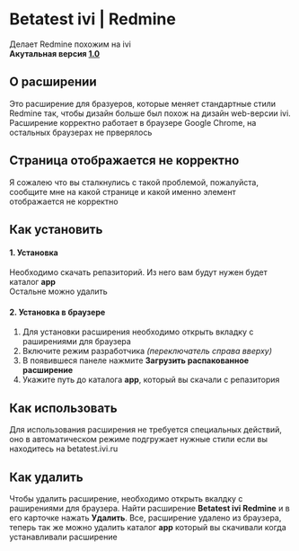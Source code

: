 # Betatest ivi | Redmine
Делает Redmine похожим на ivi<br>
**Акутальная версия <a href="https://dmitry-407.github.io/Betatest-ivi-Redmine/info/1.0">1.0</a>**<br>

## О расширении

Это расширение для бразуеров, которые меняет стандартные стили Redmine так, чтобы дизайн больше был похож на дизайн web-версии ivi. Расширение корректно работает в браузере Google Chrome, на остальных браузерах не прверялось 

## Страница отображается не корректно
Я сожалею что вы сталкнулись с такой проблемой, пожалуйста, сообщите мне на какой странице и какой именно элемент отображается не корректно 

## Как установить

#### 1. Установка
Необходимо скачать репазиторий. Из него вам будут нужен будет каталог **app**<br>Остальне можно удалить
#### 2. Установка в браузере
1. Для установки расширения необходимо открыть вкладку с раширениями для браузера
2. Включите режим разработчика *(переключатель справа вверху)*
3. В появившеся панеле нажмите **Загрузить распакованное расширение**
4. Укажите путь до каталога **app**, который вы скачали с репазитория

## Как использовать
Для использования расширения не требуется специальных действий, оно в автоматическом режиме подгружает нужные стили если вы находитесь на betatest.ivi.ru

## Как удалить
Чтобы удалить расширение, необходимо открыть вкалдку с раширениями для браузера. Найти расширение **Betatest ivi Redmine** и в его карточке нажать **Удалить**. Все, расширение удалено из браузера, теперь так же можно удалить каталог **app** который вы скачивали когда устанавливали расширение
